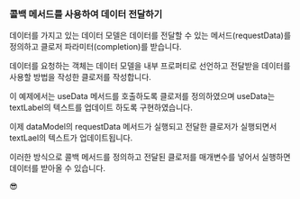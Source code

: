 ### 콜백 메서드를 사용하여 데이터 전달하기

데이터를 가지고 있는 데이터 모델은 데이터를 전달할 수 있는 메서드(requestData)를 정의하고 클로저 파라미터(completion)를 받습니다.

데이터를 요청하는 객체는 데이터 모델을 내부 프로퍼티로 선언하고 전달받을 데이터를 사용할 방법을 작성한 클로저를 작성합니다.

이 예제에서는 useData 메서드를 호출하도록 클로저를 정의하였으며 useData는 textLabel의 텍스트를 업데이트 하도록 구현하였습니다.

이제 dataModel의 requestData 메서드가 실행되고 전달한 클로저가 실행되면서 textLael의 텍스트가 업데이트됩니다.

이러한 방식으로 콜백 메서드를 정의하고 전달된 클로저를 매개변수를 넣어서 실행하면 데이터를 받아올 수 있습니다.

😎